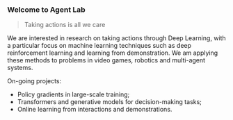 ### Welcome to Agent Lab
> Taking actions is all we care 

We are interested in research on taking actions through Deep Learning, 
with a particular focus on machine learning techniques such as deep reinforcement learning and learning from demonstration. 
We am applying these methods to problems in video games, robotics and multi-agent systems.

On-going projects: 
* Policy gradients in large-scale training; 
* Transformers and generative models for decision-making tasks;
* Online learning from interactions and demonstrations.

